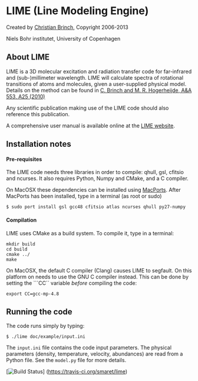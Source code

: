 LIME (Line Modeling Engine)
===========================

Created by [Christian Brinch](mailto:brinch@nbi.dk), Copyright 2006-2013

Niels Bohr institutet, University of Copenhagen
  
About LIME
----------

LIME is a 3D molecular excitation and radiation transfer code for
far-infrared and (sub-)millimeter wavelength. LIME will calculate
spectra of rotational transitions of atoms and molecules, given a
user-supplied physical model.  Details on the method can be found in
[C. Brinch and M. R. Hogerheijde, A&A 553, A25
(2010)](http://adsabs.harvard.edu/abs/2010A%26A...523A..25B)

Any scientific publication making use of the LIME code should also
reference this publication.

A comprehensive user manual is available online at the [LIME
website](http://www.nbi.dk/~brinch/lime.html).

Installation notes
------------------

#### Pre-requisites

The LIME code needs three libraries in order to compile: qhull, gsl,
cfitsio and ncurses. It also requires Python, Numpy and CMake, and a C
compiler.

On MacOSX these dependencies can be installed using
[MacPorts](http://www.macports.org). After MacPorts has been
installed, type in a terminal (as root or sudo)

```
$ sudo port install gsl gcc48 cfitsio atlas ncurses qhull py27-numpy
```

#### Compilation

LIME uses CMake as a build system. To compile it, type in a terminal:

```
mkdir build
cd build
cmake ../
make
```

On MacOSX, the default C compiler (Clang) causes LIME to segfault. On
this platform on needs to use the GNU C compiler instead. This can be
done by setting the ```CC`` variable *before* compiling the code:

```
export CC=gcc-mp-4.8
```

Running the code
----------------

The code runs simply by typing:

```
$ ./lime doc/example/input.ini
```

The ```input.ini``` file contains the code input parameters. The
physical parameters (density, temperature, velocity, abundances) are
read from a Python file. See the ```model.py``` file for more details.

[![Build Status](https://travis-ci.org/smaret/lime.svg)]
(https://travis-ci.org/smaret/lime)

